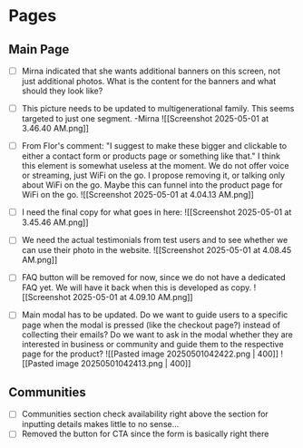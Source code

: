 # Pages
## Main Page

- [ ] Mirna indicated that she wants additional banners on this screen, not just additional photos. What is the content for the banners and what should they look like?
- [ ] This picture needs to be updated to multigenerational family. This seems targeted to just one segment. -Mirna
![[Screenshot 2025-05-01 at 3.46.40 AM.png]]

- [ ] From Flor's comment: "I suggest to make these bigger and clickable to either a contact form or products page or something like that." I think this element is somewhat useless at the moment. We do not offer voice or streaming, just WiFi on the go. I propose removing it, or talking only about WiFi on the go. Maybe this can funnel into the product page for WiFi on the go.
![[Screenshot 2025-05-01 at 4.04.13 AM.png]]


- [ ] I need the final copy for what goes in here:
![[Screenshot 2025-05-01 at 3.45.46 AM.png]]

- [ ] We need the actual testimonials from test users and to see whether we can use their photo in the website.
![[Screenshot 2025-05-01 at 4.08.45 AM.png]]

- [ ] FAQ button will be removed for now, since we do not have a dedicated FAQ yet. We will have it back when this is developed as copy.
![[Screenshot 2025-05-01 at 4.09.10 AM.png]]

- [ ] Main modal has to be updated. Do we want to guide users to a specific page when the modal is pressed (like the checkout page?) instead of collecting their emails? Do we want to ask in the modal whether they are interested in business or community and guide them to the respective page for the product?
![[Pasted image 20250501042422.png | 400]]
![[Pasted image 20250501042413.png | 400]]

## Communities
- [ ] Communities section check availability right above the section for inputting details makes little to no sense...
- [ ] Removed the button for CTA since the form is basically right there
